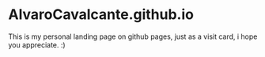 # AlvaroCavalcante.github.io

This is my personal landing page on github pages, just as a visit card, i hope you appreciate. :)
